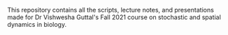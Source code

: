 This repository contains all the scripts, lecture notes, and presentations made for Dr Vishwesha Guttal's Fall 2021 course on stochastic and spatial dynamics in biology. 
